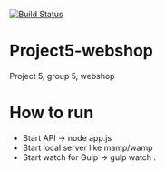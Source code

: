 [![Build Status](http://95.85.2.218:8080/buildStatus/icon?job=project56-web)](http://95.85.2.218:8080/job/project56-web)

# Project5-webshop
Project 5, group 5, webshop

# How to run
 - Start API -> node app.js
 - Start local server like mamp/wamp
 - Start watch for Gulp -> gulp watch
.
